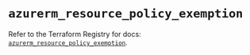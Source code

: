 # `azurerm_resource_policy_exemption`

Refer to the Terraform Registry for docs: [`azurerm_resource_policy_exemption`](https://registry.terraform.io/providers/hashicorp/azurerm/4.44.0/docs/resources/resource_policy_exemption).
